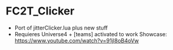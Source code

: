 # FC2T_Clicker

- Port of jitterClicker.lua plus new stuff
- Requieres Universe4 + [teams] activated to work
Showcase: https://www.youtube.com/watch?v=91jl8oB4oVw
